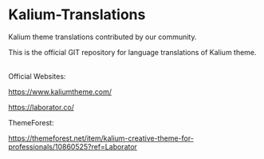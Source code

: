 # Kalium-Translations
Kalium theme translations contributed by our community.

This is the official GIT repository for language translations of Kalium theme.


<br>
Official Websites:

https://www.kaliumtheme.com/

https://laborator.co/


ThemeForest:

https://themeforest.net/item/kalium-creative-theme-for-professionals/10860525?ref=Laborator
